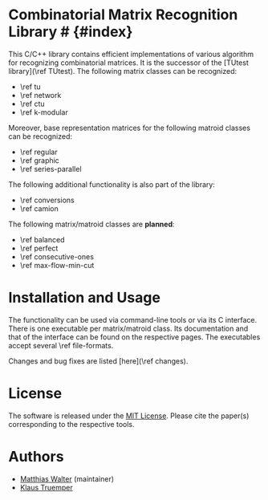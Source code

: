 # Combinatorial Matrix Recognition Library # {#index}

This C/C++ library contains efficient implementations of various algorithm for recognizing combinatorial matrices.
It is the successor of the [TUtest library](\ref TUtest).
The following matrix classes can be recognized:

  - \ref tu
  - \ref network
  - \ref ctu
  - \ref k-modular

Moreover, base representation matrices for the following matroid classes can be recognized:

  - \ref regular
  - \ref graphic
  - \ref series-parallel

The following additional functionality is also part of the library:

  - \ref conversions
  - \ref camion

The following matrix/matroid classes are **planned**:

  - \ref balanced
  - \ref perfect
  - \ref consecutive-ones
  - \ref max-flow-min-cut

# Installation and Usage #

The functionality can be used via command-line tools or via its C interface.
There is one executable per matrix/matroid class.
Its documentation and that of the interface can be found on the respective pages.
The executables accept several \ref file-formats.

Changes and bug fixes are listed [here](\ref changes).

# License #

The software is released under the [MIT License](https://en.wikipedia.org/wiki/MIT_License).
Please cite the paper(s) corresponding to the respective tools.

# Authors #

- [Matthias Walter](https://people.utwente.nl/m.walter) (maintainer)
- [Klaus Truemper](https://personal.utdallas.edu/~klaus/)

